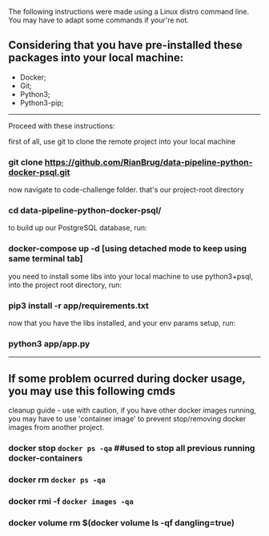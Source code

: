 The following instructions were made using a Linux distro command line.
You may have to adapt some commands if your're not.

## Considering that you have pre-installed these packages into your local machine:
- Docker;
- Git;
- Python3;
- Python3-pip;

---

Proceed with these instructions:

first of all, use git to clone the remote project into your local machine
### git clone https://github.com/RianBrug/data-pipeline-python-docker-psql.git

now navigate to code-challenge folder. that's our project-root directory
### cd data-pipeline-python-docker-psql/

to build up our PostgreSQL database, run:
### docker-compose up -d [using detached mode to keep using same terminal tab]

you need to install some libs into your local machine to use python3+psql,
into the project root directory, run:
### pip3 install -r app/requirements.txt

now that you have the libs installed, and your env params setup, run:
### python3 app/app.py

---

## If some problem ocurred during docker usage, you may use this following cmds

cleanup guide - use with caution, if you have other docker images running, you may have to use 'container image' to prevent stop/removing docker images from another project.

### docker stop `docker ps -qa` ##used to stop all previous running docker-containers
### docker rm `docker ps -qa` ##
### docker rmi -f `docker images -qa `
### docker volume rm $(docker volume ls -qf dangling=true)
